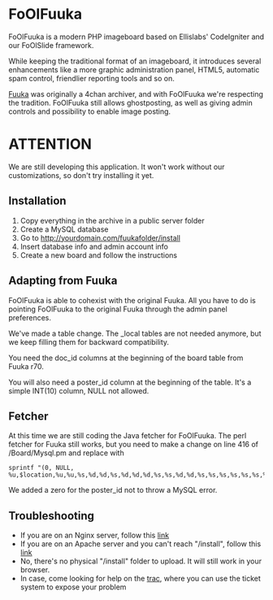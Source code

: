 FoOlFuuka
=========

FoOlFuuka is a modern PHP imageboard based on Ellislabs' CodeIgniter and our FoOlSlide framework.

While keeping the traditional format of an imageboard, it introduces several enhancements like a more graphic
administration panel, HTML5, automatic spam control, friendlier reporting tools and so on.

[Fuuka](http://code.google.com/p/fuuka/) was originally a 4chan archiver, and with FoOlFuuka we're respecting the tradition.
FoOlFuuka still allows ghostposting, as well as giving admin controls and possibility to enable image posting.


ATTENTION
=========
We are still developing this application. It won't work without our customizations, so don't try installing it yet.

Installation
------------
1.  Copy everything in the archive in a public server folder
2.  Create a MySQL database
3.  Go to http://yourdomain.com/fuukafolder/install
4.  Insert database info and admin account info
5.  Create a new board and follow the instructions

Adapting from Fuuka
-------------------
FoOlFuuka is able to cohexist with the original Fuuka. All you have to do is pointing FoOlFuuka to the original Fuuka through the admin panel preferences.

We've made a table change. The _local tables are not needed anymore, but we keep filling them for backward compatibility.

You need the doc_id columns at the beginning of the board table from Fuuka r70.

You will also need a poster_id column at the beginning of the table. It's a simple INT(10) column, NULL not allowed.

Fetcher
-------
At this time we are still coding the Java fetcher for FoOlFuuka. The perl fetcher for Fuuka still works, but you need to make a change on line 416 of /Board/Mysql.pm and replace with

	sprintf "(0, NULL, %u,$location,%u,%u,%s,%d,%d,%s,%d,%d,%d,%s,%s,%d,%d,%s,%s,%s,%s,%s,%s,%s)",

We added a zero for the poster_id not to throw a MySQL error.


Troubleshooting
---------------

* If you are on an Nginx server, follow this [link](http://trac.foolrulez.com/foolslide/wiki/nginx_install)
* If you are on an Apache server and you can't reach "/install", follow this [link](http://trac.foolrulez.com/foolslide/wiki/apache_htaccess)
* No, there's no physical "/install" folder to upload. It will still work in your browser.
* In case, come looking for help on the [trac](http://trac.foolrulez.com/foolslide), where you can use the ticket system to expose your problem